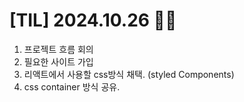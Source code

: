# [TIL] 2024.10.26 ✌🏻

1. 프로젝트 흐름 회의
2. 필요한 사이트 가입
3. 리액트에서 사용할 css방식 채택. (styled Components)
4. css container 방식 공유.

